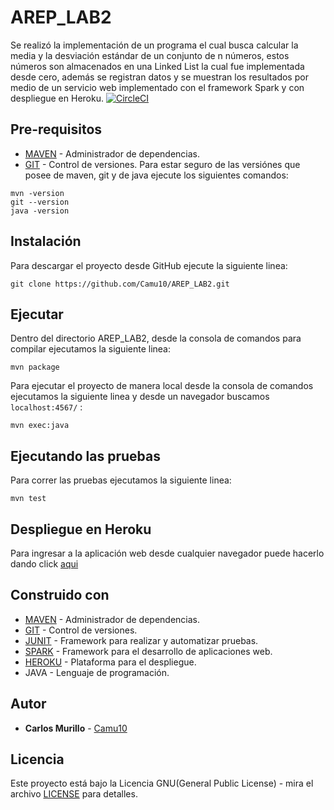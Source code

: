 # AREP_LAB2
Se realizó la implementación de un programa el cual busca calcular la media y la desviación estándar de un conjunto de n números, estos números son almacenados en una Linked List la cual fue implementada desde cero, además se registran datos y se muestran los resultados por medio de un servicio web implementado con el framework Spark y con despliegue en Heroku.
[![CircleCI](https://circleci.com/gh/Camu10/AREP_LAB2.svg?style=svg)](https://app.circleci.com/pipelines/github/Camu10/AREP_LAB2)

## Pre-requisitos
* [MAVEN](https://maven.apache.org/) - Administrador de dependencias.
* [GIT](https://git-scm.com/) - Control de versiones.
Para estar seguro de las versiónes que posee de maven, git y de java ejecute los siguientes comandos:
```
mvn -version  
git --version  
java -version  
```
## Instalación 
Para descargar el proyecto desde GitHub ejecute la siguiente linea:
```
git clone https://github.com/Camu10/AREP_LAB2.git
```

## Ejecutar
Dentro del directorio AREP_LAB2, desde la consola de comandos para compilar ejecutamos la siguiente linea:
```
mvn package
```
Para ejecutar el proyecto de manera local desde la consola de comandos ejecutamos la siguiente linea y desde un navegador buscamos `localhost:4567/` :
```
mvn exec:java
```

## Ejecutando las pruebas
Para correr las pruebas ejecutamos la siguiente linea:
```
mvn test
```
## Despliegue en Heroku
Para ingresar a la aplicación web desde cualquier navegador puede hacerlo dando click [aqui](https://arcane-plateau-03916.herokuapp.com/)

## Construido con
* [MAVEN](https://maven.apache.org/) - Administrador de dependencias.
* [GIT](https://git-scm.com/) - Control de versiones.
* [JUNIT](https://junit.org/junit5/) - Framework para realizar y automatizar pruebas.
* [SPARK](http://sparkjava.com/) - Framework para el desarrollo de aplicaciones web.
* [HEROKU](https://www.heroku.com/) - Plataforma para el despliegue.
* JAVA - Lenguaje de programación.

## Autor
* **Carlos Murillo** - [Camu10](https://github.com/Camu10)

## Licencia
Este proyecto está bajo la Licencia GNU(General Public License) - mira el archivo [LICENSE](LICENSE) para detalles.
